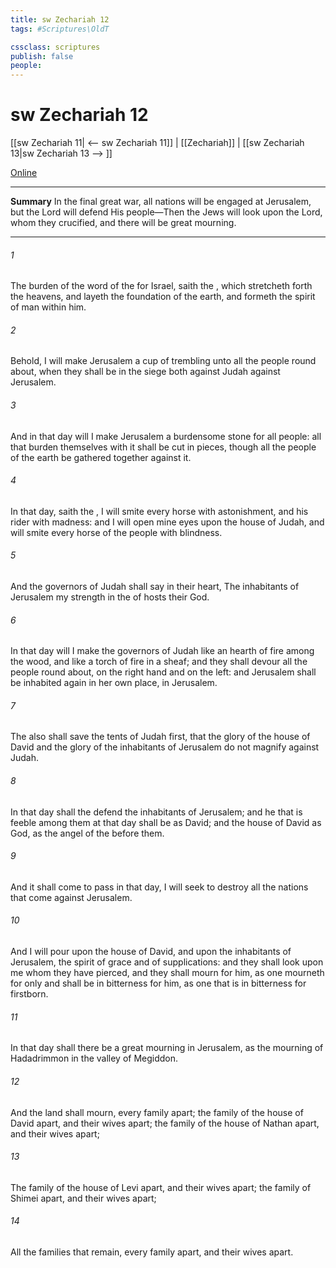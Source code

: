 ```yaml
---
title: sw Zechariah 12
tags: #Scriptures\OldT

cssclass: scriptures
publish: false
people:
---
```


# sw Zechariah 12
[[sw Zechariah 11| <-- sw Zechariah 11]] | [[Zechariah]] | [[sw Zechariah 13|sw Zechariah 13 --> ]]

[Online](https://churchofjesuschrist.org/study/scriptures/ot/zech/12?lang=eng)

---
__Summary__
In the final great war, all nations will be engaged at Jerusalem, but the Lord will defend His people—Then the Jews will look upon the Lord, whom they crucified, and there will be great mourning.

---
###### 1 
The burden of the word of the  for Israel, saith the , which stretcheth forth the heavens, and layeth the foundation of the earth, and formeth the spirit of man within him.

###### 2 
Behold, I will make Jerusalem a cup of trembling unto all the people round about, when they shall be in the siege both against Judah  against Jerusalem.

###### 3 
And in that day will I make Jerusalem a burdensome stone for all people: all that burden themselves with it shall be cut in pieces, though all the people of the earth be gathered together against it.

###### 4 
In that day, saith the , I will smite every horse with astonishment, and his rider with madness: and I will open mine eyes upon the house of Judah, and will smite every horse of the people with blindness.

###### 5 
And the governors of Judah shall say in their heart, The inhabitants of Jerusalem  my strength in the  of hosts their God.

###### 6 
In that day will I make the governors of Judah like an hearth of fire among the wood, and like a torch of fire in a sheaf; and they shall devour all the people round about, on the right hand and on the left: and Jerusalem shall be inhabited again in her own place,  in Jerusalem.

###### 7 
The  also shall save the tents of Judah first, that the glory of the house of David and the glory of the inhabitants of Jerusalem do not magnify  against Judah.

###### 8 
In that day shall the  defend the inhabitants of Jerusalem; and he that is feeble among them at that day shall be as David; and the house of David  as God, as the angel of the  before them.

###### 9 
And it shall come to pass in that day,  I will seek to destroy all the nations that come against Jerusalem.

###### 10 
And I will pour upon the house of David, and upon the inhabitants of Jerusalem, the spirit of grace and of supplications: and they shall look upon me whom they have pierced, and they shall mourn for him, as one mourneth for  only  and shall be in bitterness for him, as one that is in bitterness for  firstborn.

###### 11 
In that day shall there be a great mourning in Jerusalem, as the mourning of Hadadrimmon in the valley of Megiddon.

###### 12 
And the land shall mourn, every family apart; the family of the house of David apart, and their wives apart; the family of the house of Nathan apart, and their wives apart;

###### 13 
The family of the house of Levi apart, and their wives apart; the family of Shimei apart, and their wives apart;

###### 14 
All the families that remain, every family apart, and their wives apart.

